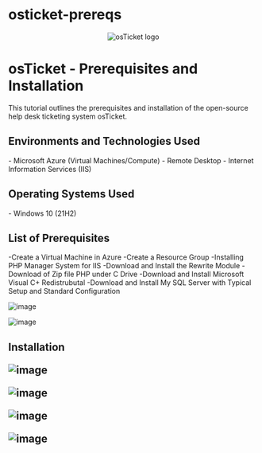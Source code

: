# osticket-prereqs

<p align="center">
<img src="https://i.imgur.com/Clzj7Xs.png" alt="osTicket logo"/>
</p>

<h1>osTicket - Prerequisites and Installation</h1>
This tutorial outlines the prerequisites and installation of the open-source help desk ticketing system osTicket.<br />


<h2>Environments and Technologies Used</h2>
- Microsoft Azure (Virtual Machines/Compute)
- Remote Desktop
- Internet Information Services (IIS)

<h2>Operating Systems Used </h2>
- Windows 10</b> (21H2)

<h2>List of Prerequisites</h2>
-Create a Virtual Machine in Azure 
  -Create a Resource Group
-Installing PHP Manager System for IIS
-Download and Install the Rewrite Module
-Download of Zip file PHP under C Drive
-Download and Install Microsoft Visual C+ Redistrubutal 
-Download and Install My SQL Server with Typical Setup and Standard Configuration


![image](https://github.com/mroesberry988/osticket-prereqs/assets/134666751/911952b2-0af2-4758-8e14-1a9ef14041d3)

![image](https://github.com/mroesberry988/osticket-prereqs/assets/134666751/f2c2f459-f71b-4d00-9631-d2e141a23972)


<h2>Installation

![image](https://github.com/mroesberry988/osticket-prereqs/assets/134666751/4d55c627-e589-4067-a952-47af4bfa903e)





![image](https://github.com/mroesberry988/osticket-prereqs/assets/134666751/fde07ccc-33af-4de4-89e6-fa3bc25902fb)

![image](https://github.com/mroesberry988/osticket-prereqs/assets/134666751/e6bcab13-05df-40cf-881a-a7d5d15d3e35)





![image](https://github.com/mroesberry988/osticket-prereqs/assets/134666751/9267e7e1-42c8-4709-8a10-9e618bef2faf)



